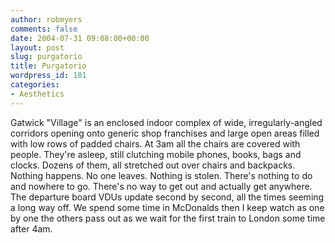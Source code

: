 ```yaml
---
author: robmyers
comments: false
date: 2004-07-31 09:08:00+00:00
layout: post
slug: purgatorio
title: Purgatorio
wordpress_id: 181
categories:
- Aesthetics
---
```


  
Gatwick "Village" is an enclosed indoor complex of wide, irregularly-angled corridors opening onto generic shop franchises and large open areas filled with low rows of padded chairs. At 3am all the chairs are covered with people. They're asleep, still clutching mobile phones, books, bags and clocks. Dozens of them, all stretched out over chairs and backpacks.  
Nothing happens. No one leaves. Nothing is stolen. There's nothing to do and nowhere to go. There's no way to get out and actually get anywhere.   
The departure board VDUs update second by second, all the times seeming a long way off. We spend some time in McDonalds then I keep watch as one by one the others pass out as we wait for the first train to London some time after 4am.

  


